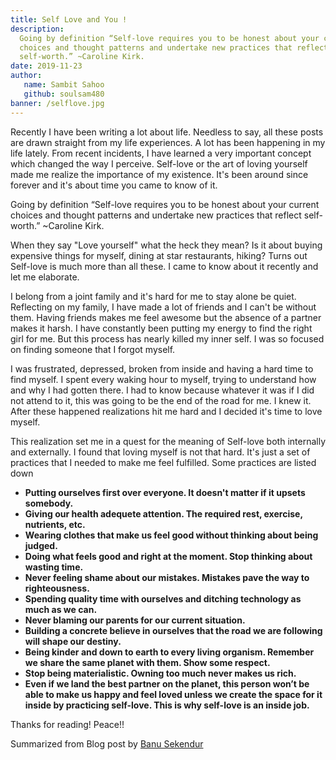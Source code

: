 ```yaml
---
title: Self Love and You !
description: 
  Going by definition “Self-love requires you to be honest about your current
  choices and thought patterns and undertake new practices that reflect
  self-worth.” ~Caroline Kirk.
date: 2019-11-23
author: 
   name: Sambit Sahoo
   github: soulsam480 
banner: /selflove.jpg
---
```

Recently I have been writing a lot about life. Needless to say, all these posts are drawn straight from my life experiences. A lot has been happening in my life lately. From recent incidents, I have learned a very important concept which changed the way I perceive. Self-love or the art of loving yourself made me realize the importance of my existence. It's been around since forever and it's about time you came to know of it.

Going by definition “Self-love requires you to be honest about your current choices and thought patterns and undertake new practices that reflect self-worth.” ~Caroline Kirk.

When they say "Love yourself" what the heck they mean? Is it about buying expensive things for myself, dining at star restaurants, hiking? Turns out Self-love is much more than all these. I came to know about it recently and let me elaborate.

I belong from a joint family and it's hard for me to stay alone be quiet. Reflecting on my family, I have made a lot of friends and I can't be without them. Having friends makes me feel awesome but the absence of a partner makes it harsh. I have constantly been putting my energy to find the right girl for me. But this process has nearly killed my inner self. I was so focused on finding someone that I forgot myself.

I was frustrated, depressed, broken from inside and having a hard time to find myself. I spent every waking hour to myself, trying to understand how and why I had gotten there. I had to know because whatever it was if I did not attend to it, this was going to be the end of the road for me. I knew it. After these happened realizations hit me hard and I decided it's time to love myself.

This realization set me in a quest for the meaning of Self-love both internally and externally. I found that loving myself is not that hard. It's just a set of practices that I needed to make me feel fulfilled. Some practices are listed down

* **Putting ourselves first over everyone. It doesn't matter if it upsets somebody.**
* **Giving our health adequete attention. The required rest, exercise, nutrients, etc.**
* **Wearing clothes that make us feel good without thinking about being judged.**
* **Doing what feels good and right at the moment. Stop thinking about wasting time.**
* **Never feeling shame about our mistakes. Mistakes pave the way to righteousness.**
* **Spending quality time with ourselves and ditching technology as much as we can.**
* **Never blaming our parents for our current situation.**
* **Building a concrete believe in ourselves that the road we are following will shape our destiny.**
* **Being kinder and down to earth to every living organism. Remember we share the same planet with them. Show some respect.**
* **Stop being materialistic. Owning too much never makes us rich.**
* **Even if we land the best partner on the planet, this person won’t be able to make us happy and feel loved unless we create the space for it inside by practicing self-love. This is why self-love is an inside job.**

Thanks for reading! Peace!!

Summarized from Blog post by [Banu Sekendur](https://tinybuddha.com/blog/what-self-love-means-20-ways-be-good-to-yourself/)
